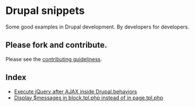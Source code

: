 Drupal snippets
=======================

Some good examples in Drupal development. By developers for developers.

## Please fork and contribute.

Please see the [contributing guideliness](https://github.com/geraldvillorente/drupal-example-snippets/blob/master/CONTRIBUTING.md).

Index
-----

* [Execute jQuery after AJAX inside Drupal.behaviors](https://github.com/geraldvillorente/drupal-example-snippets/blob/master/example_jquery_after_ajax_drupal_behaviors.md)
* [Display $messages in block.tpl.php instead of in page.tpl.php](https://github.com/geraldvillorente/drupal-example-snippets/blob/master/example_display_messages_in_block.md)
